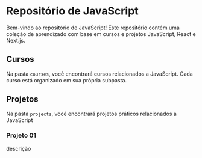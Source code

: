 # Repositório de JavaScript

Bem-vindo ao repositório de JavaScript! Este repositório contém uma coleção de aprendizado com base em cursos e projetos JavaScript, React e Next.js.

## Cursos

Na pasta `courses`, você encontrará cursos relacionados a JavaScript. Cada curso está organizado em sua própria subpasta.

## Projetos

Na pasta `projects`, você encontrará projetos práticos relacionados a JavaScript

### Projeto 01 
 descrição

